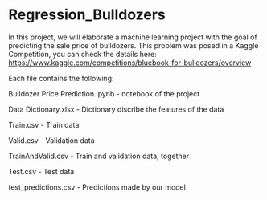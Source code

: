 # Regression_Bulldozers
In this project, we will elaborate a machine learning project with the goal of predicting the sale price of bulldozers. 
This problem was posed in a Kaggle Competition, you can check the details here: https://www.kaggle.com/competitions/bluebook-for-bulldozers/overview

Each file contains the following:

Bulldozer Price Prediction.ipynb - notebook of the project

Data Dictionary.xlsx - Dictionary discribe the features of the data

Train.csv - Train data

Valid.csv - Validation data

TrainAndValid.csv - Train and validation data, together

Test.csv - Test data

test_predictions.csv - Predictions made by our model

